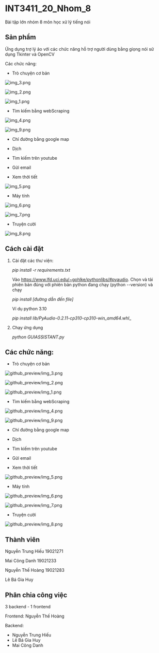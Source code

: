 # INT3411_20_Nhom_8
Bài tập lớn nhóm 8 môn học xử lý tiếng nói

## Sản phẩm
Ứng dụng trợ lý ảo với các chức năng hỗ trợ người dùng bằng giọng nói sử dụng Tkinter và OpenCV

Các chức năng:

- Trò chuyện cơ bản

![img_3.png](img_3.png)

![img_2.png](img_2.png)

![img_1.png](img_1.png)


- Tìm kiếm bằng webScraping

![img_4.png](img_4.png)

![img_9.png](img_9.png)

- Chỉ đường bằng google map

- Dịch

- Tìm kiếm trên youtube

- Gửi email

- Xem thời tiết

![img_5.png](img_5.png)

- Máy tính 

![img_6.png](img_6.png)

![img_7.png](img_7.png)

- Truyện cười

![img_8.png](img_8.png)



## Cách cài đặt
1. Cài đặt các thư viện:

    _pip install -r requirements.txt_ 


    Vào https://www.lfd.uci.edu/~gohlke/pythonlibs/#pyaudio. Chọn và tải phiên bản đúng với phiên bản python đang chạy (python --version) và chạy 
    
    _pip install [đường dẫn đến file]_

    Ví dụ python 3.10

    _pip install lib/PyAudio-0.2.11-cp310-cp310-win_amd64.whl__

    
2. Chạy ứng dụng

    _python GUIASSISTANT.py_

## Các chức năng:

- Trò chuyện cơ bản

![github_preview/img_3.png](github_preview/img_3.png)

![github_preview/img_2.png](github_preview/img_2.png)

![github_preview/img_1.png](github_preview/img_1.png)


- Tìm kiếm bằng webScraping

![github_preview/img_4.png](github_preview/img_4.png)

![github_preview/img_9.png](github_preview/img_9.png)

- Chỉ đường bằng google map

- Dịch

- Tìm kiếm trên youtube

- Gửi email

- Xem thời tiết

![github_preview/img_5.png](github_preview/img_5.png)

- Máy tính 

![github_preview/img_6.png](github_preview/img_6.png)

![github_preview/img_7.png](github_preview/img_7.png)

- Truyện cười

![github_preview/img_8.png](github_preview/img_8.png)


## Thành viên
Nguyễn Trung Hiếu 19021271

Mai Công Danh 19021233

Nguyễn Thế Hoàng 19021283

Lê Bá Gia Huy 

## Phân chia công việc
3 backend - 1 frontend

Frontend: Nguyễn Thế Hoàng

Backend: 
- Nguyễn Trung Hiếu
- Lê Bá Gia Huy
- Mai Công Danh

